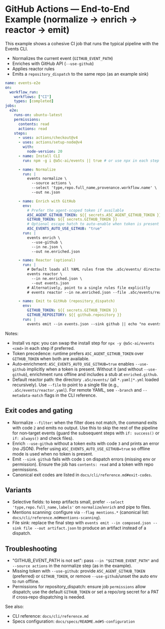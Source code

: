 # GitHub Actions — End-to-End Example (normalize → enrich → reactor → emit)

This example shows a cohesive CI job that runs the typical pipeline with the Events CLI.

- Normalizes the current event (`GITHUB_EVENT_PATH`)
- Enriches with GitHub API (`--use-github`)
- Applies reactor rules
- Emits a `repository_dispatch` to the same repo (as an example sink)

```yaml
name: events-e2e
on:
  workflow_run:
    workflows: ["CI"]
    types: [completed]
jobs:
  e2e:
    runs-on: ubuntu-latest
    permissions:
      contents: read
      actions: read
    steps:
      - uses: actions/checkout@v4
      - uses: actions/setup-node@v4
        with:
          node-version: 20
      - name: Install CLI
        run: npm -g i @a5c-ai/events || true # or use npx in each step

      - name: Normalize
        run: |
          events normalize \
            --source actions \
            --select 'type,repo.full_name,provenance.workflow.name' \
            --out ne.json

      - name: Enrich with GitHub
        env:
          # Prefer the agent-scoped token if available
          A5C_AGENT_GITHUB_TOKEN: ${{ secrets.A5C_AGENT_GITHUB_TOKEN }}
          GITHUB_TOKEN: ${{ secrets.GITHUB_TOKEN }}
          # Optional escape hatch to auto-enable when token is present
          A5C_EVENTS_AUTO_USE_GITHUB: "true"
        run: |
          events enrich \
            --use-github \
            --in ne.json \
            --out ne.enriched.json

      - name: Reactor (optional)
        run: |
          # Default loads all YAML rules from the .a5c/events/ directory (recursive)
          events reactor \
            --in ne.enriched.json \
            --out events.json
          # Alternatively, point to a single rules file explicitly
          # events reactor --in ne.enriched.json --file .a5c/events/reactor.yaml --out events.json

      - name: Emit to GitHub (repository_dispatch)
        env:
          GITHUB_TOKEN: ${{ secrets.GITHUB_TOKEN }}
          GITHUB_REPOSITORY: ${{ github.repository }}
        run: |
          events emit --in events.json --sink github || echo "no events to dispatch"
```

Notes:

- Install vs npx: you can swap the install step for `npx -y @a5c-ai/events <cmd>` in each step if preferred.
- Token precedence: runtime prefers `A5C_AGENT_GITHUB_TOKEN` over `GITHUB_TOKEN` when both are available.
- Auto‑enrichment: `A5C_EVENTS_AUTO_USE_GITHUB=true` enables `--use-github` implicitly when a token is present. Without it (and without `--use-github`), enrichment runs offline and includes a stub at `enriched.github`.
- Default reactor path: the directory `.a5c/events/` (all `*.yaml|*.yml` loaded recursively). Use `--file` to point to a single file (e.g., `.a5c/events/reactor.yaml`). For remote YAML, see `--branch` and `--metadata-match` flags in the CLI reference.

## Exit codes and gating

- Normalize `--filter`: when the filter does not match, the command exits with code `2` and emits no output. Use this to skip the rest of the pipeline for non‑target events (guard the subsequent steps with `if: success()` or `if: always()` and check files).
- Enrich `--use-github` without a token exits with code `3` and prints an error (no JSON). Prefer using `A5C_EVENTS_AUTO_USE_GITHUB=true` so offline mode is used when no token is present.
- Emit `--sink github` fails with code `1` on dispatch errors (missing env or permission). Ensure the job has `contents: read` and a token with repo permissions.
- Canonical exit codes are listed in `docs/cli/reference.md#exit-codes`.

## Variants

- Selective fields: to keep artifacts small, prefer `--select 'type,repo.full_name,labels'` on `normalize`/`enrich` and pipe to files.
- Mentions scanning: configure via `--flag mentions.*` (canonical list: `docs/cli/reference.md#mentions-scanning`).
- File sink: replace the final step with `events emit --in composed.json --sink file --out artifact.json` to produce an artifact instead of a dispatch.

## Troubleshooting

- "GITHUB_EVENT_PATH is not set": pass `--in "$GITHUB_EVENT_PATH"` and `--source actions` in the normalize step (as in the example).
- Missing token with `--use-github`: provide `A5C_AGENT_GITHUB_TOKEN` (preferred) or `GITHUB_TOKEN`, or remove `--use-github`/unset the auto env to run offline.
- Permissions for repository_dispatch: ensure job `permissions` allow dispatch; use the default `GITHUB_TOKEN` or set a repo/org secret for a PAT if cross‑repo dispatching is needed.

See also:

- CLI reference: `docs/cli/reference.md`
- Specs configuration: `docs/specs/README.md#5-configuration`
